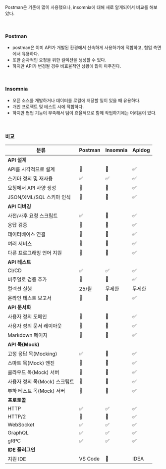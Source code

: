 Postman은 기존에 많이 사용했으나, insomnia에 대해 새로 알게되어서 비교를 해보았다.

<br/>

### Postman

- postman은 이미 API가 개발된 환경에서 신속하게 사용하기에 적합하고, 협업 측면에서 유용하다.
- 또한 순차적인 요청을 위한 컬렉션을 생성할 수 있다.
- 하지만 API가 변경될 경우 비효율적인 상황에 많이 마주친다.

<br/>

### Insomnia

- 오픈 소스를 개발하거나 데이터를 로컬에 저장할 일이 있을 때 유용하다.
- 개인 프로젝트 및 테스트 시에 적합하다.
- 하지만 협업 기능이 부족해서 팀이 효율적으로 함께 작업하기에는 어려움이 있다.

<br/>

### 비교

| 분류 | Postman | Insomnia | Apidog |
| --- | --- | --- | --- |
| **API 설계** |  |  |  |
| API를 시각적으로 설계 | 🚫 | 🚫 | ✅ |
| 스키마 정의 및 재사용 | ✅ | ✅ | ✅ |
| 요청에서 API 사양 생성 | 🚫 | 🚫 | ✅ |
| JSON/XML/SQL 스키마 인식 | 🚫 | 🚫 | ✅ |
| **API 디버깅** |  |  |  |
| 사전/사후 요청 스크립트 | ✅ | 🚫 | ✅ |
| 응답 검증 | 🚫 | 🚫 | ✅ |
| 데이터베이스 연결 | 🚫 | 🚫 | ✅ |
| 여러 서비스 | 🚫 | 🚫 | ✅ |
| 다른 프로그래밍 언어 지원 | 🚫 | 🚫 | ✅ |
| **API 테스트** |  |  |  |
| CI/CD | ✅ | ✅ | ✅ |
| 비주얼로 검증 추가 | 🚫 | 🚫 | ✅ |
| 컬렉션 실행 | 25/월 | 무제한 | 무제한 |
| 온라인 테스트 보고서 | 🚫 | 🚫 | ✅ |
| **API 문서화** |  |  |  |
| 사용자 정의 도메인 | 🚫 | 🚫 | ✅ |
| 사용자 정의 문서 레이아웃 | 🚫 | 🚫 | ✅ |
| Markdown 페이지 | 🚫 | 🚫 | ✅ |
| **API 목(Mock)** |  |  |  |
| 고정 응답 목(Mocking) | ✅ | 🚫 | ✅ |
| 스마트 목(Mock) 엔진 | 🚫 | 🚫 | ✅ |
| 클라우드 목(Mock) 서버 | 🚫 | 🚫 | ✅ |
| 사용자 정의 목(Mock) 스크립트 | 🚫 | 🚫 | ✅ |
| 부하 테스트 목(Mock) 서버 | 🚫 | 🚫 | ✅ |
| **프로토콜** |  |  |  |
| HTTP | ✅ | ✅ | ✅ |
| HTTP/2 | 🚫 | 🚫 | ✅ |
| WebSocket | ✅ | ✅ | ✅ |
| GraphQL | ✅ | ✅ | ✅ |
| gRPC | ✅ | ✅ | ✅ |
| **IDE 플러그인** |  |  |  |
| 지원 IDE | VS Code | 🚫 | IDEA |